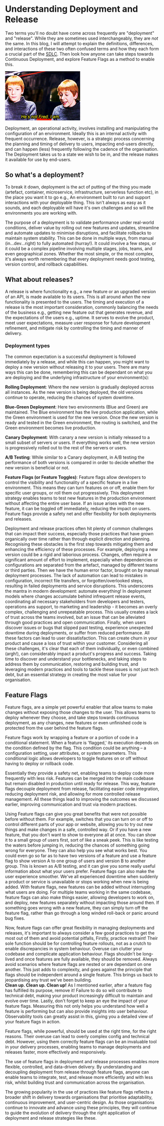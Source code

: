 # Understanding Deployment and Release

Two terms you'll no doubt have come across frequently are "deployment" and "release". While they are sometimes used interchangeably, they are _not_ the same. In this blog, I will attempt to explain the definitions, differences, and interactions of these two often confused terms and how they each form a crucial part of the [SDLC](../docs/autogenerated-menu/Our%20Practices/Engineering/Procedures/sdlc.md). Then look how anyone can take steps towards Continuous Deployment, and explore Feature Flags as a method to enable this.

![He's not Deployment, I am!](./images/2023-06-20-Deployment-vs-Release/not-fred.gif)

Deployment, an operational activity, involves installing and manipulating the configuration of an environment. Ideally this is an internal activity with frequent occurrence. Release, however, is a strategic process concerning the planning and timing of delivery to users, impacting end-users directly, and can happen (less) frequently following the cadence of the organisation. The Deployment takes us to a state we wish to be in, and the release makes it available for use by end-users.
## So what's a deployment?
To break it down, deployment is the act of putting of the thing you made (artefact, container, microservice, infrastructure, serverless function etc), in the place you want it to go e.g., An environment built to run and support interactions with your deployable thing. This isn't always as easy as it sounds, and each deployable will have it's own challenges and so will the environments you are working with.

The purpose of a deployment is to validate performance under real-world conditions, deliver value by rolling out new features and updates, streamline and automate updates to minimise disruptions, and facilitate rollbacks to maintain system stability. This can be done in multiple ways, from manual (in...dev...right) to fully automated (hurray!). It could involve a few steps, or it could be a complex pipeline involving multiple stages, jobs, teams, and even geographical zones. Whether the most simple, or the most complex, it's always worth remembering that every deployment needs good testing, version control, and rollback capabilities.  

## What about releases? 
A release is where functionality e.g., a new feature or an upgraded version of an API, is made available to its users. This is all around _when_ the new functionality is presented to the users. The timing and execution of a release is the most important consideration, commonly balancing the needs of the business e.g., getting new feature out that generates revenue, and the expectations of the users e.g., uptime.  It serves to evolve the product, meet user expectations, measure user response for future development refinement, and mitigate risk by controlling the timing and manner of delivery.

### Deployment types
The common expectation is a successful deployment is followed immediately by a release, and while this can happen, you might want to deploy a new version without releasing it to your users. There are many ways this can be done, remembering this can be dependant on what you are deploying and the underlying infrastructure of your environment(s):

**Rolling Deployment**: Where the new version is gradually deployed across all instances. As the new version is being deployed, the old versions continue to operate, reducing the chances of system downtime.

**Blue-Green Deployment**: Here two environments (Blue and Green) are maintained. The Blue environment has the live production application, while the Green environment is used for the new version. Once the new version is ready and tested in the Green environment, the routing is switched, and the Green environment becomes live production.

**Canary Deployment**: With canary a new version is initially released to a small subset of servers or users. If everything works well, the new version is progressively rolled out to the rest of the servers or users.

**A/B Testing**: While similar to a Canary deployment, in A/B testing the performance of both versions is compared in order to decide whether the new version is beneficial or not.

**Feature Flags (or Feature Toggles)**: Feature flags allow developers to control the visibility and functionality of a specific feature in a live environment. This means they can turn features on or off, enable them for specific user groups, or roll them out progressively. This deployment strategy enables teams to test new features in the production environment without affecting the entire user base. If an issue arises with the new feature, it can be toggled off immediately, reducing the impact on users. Feature flags provide a safety net and offer flexibility for both deployments and releases.

Deployment and release practices often hit plenty of common challenges that can impact their success, especially those practices that have grown organically over time rather than through explicit direction and planning. Recognising these obstacles is the first step towards mitigating them and enhancing the efficiency of these processes. 
For example, deploying a new version could be a rigid and laborious process. Changes, often require a significant amount of effort to implement, especially when dependencies or configurations are separated from the artefact, managed by different teams or third parties. 
Then we have the human error factor, brought on by manual deployment processes. The lack of automation can lead to mistakes in configuration, incorrect file transfers, or forgotten/overlooked steps, resulting in failed deployments and service disruptions. This underscores the mantra in modern development: automate everything!
In deployment models where changes accumulate behind infrequent release events, coordinating all necessary stakeholders from developers and testers, operations ans support, to marketing and leadership - it becomes an overly complex, challenging and unrepeatable process. This usually creates a lack of trust across the teams involved, but an issue that can be alleviated through good practices and open communication.
Finally, when users discover issues or bugs that slipped past testing, experience unexpected downtime during deployments, or suffer from reduced performance. All these factors can lead to user dissatisfaction. This can create churn in your product and cause a loss of trust within your customer.
Considering all these challenges, it's clear that each of them individually, or even combined (argh!), can considerably impact a product's progress and success. Taking time to discover and understand your bottlenecks, and taking steps to address them by communication, restoring and building trust, and leveraging modern practices and tools to tackle these issues is not just tech debt, but an essential strategy in creating the most value for your organisation.

## Feature Flags

Feature flags, are a simple yet powerful enabler that allow teams to make changes without exposing those changes to the user. This allows teams to deploy whenever they choose, and take steps towards continuous deployment, as any changes, new features or even unfinished code is protected from the user behind the feature flags.

Feature flags work by wrapping a feature or a portion of code in a conditional statement. When a feature is 'flagged,' its execution depends on the condition defined by the flag. This condition could be anything – a configuration setting, user attributes, or system parameters. This conditional logic allows developers to toggle features on or off without having to deploy or rollback code.

Essentially they provide a safety net, enabling teams to deploy code more frequently with less risk. Features can be merged into the main codebase but remain disabled in production until ready for release. This way, feature flags decouple deployment from release, facilitating easier code integration, reducing deployment risk, and allowing for more controlled release management.  All these things lead to improving the outcomes we discussed earlier, improving communication and trust via modern practices.

Using Feature flags can give you great benefits that were not possible before without them.  For example, switches that you can turn on or off to control different parts of your app or website, allowing you to try out new things and make changes in a safe, controlled way. Or if you have a new feature, that you don't want to show to everyone all at once. You can show it to a small group of users first, sort of like a sneak peek. This is like testing the waters before jumping in, reducing the chances of something going wrong for everyone.  They can also help you see what works best. You could even go so far as to have two versions of a feature and use a feature flag to show version A to one group of users and version B to another group. This is known as A/B testing, and it can give you some really useful information about what your users prefer.
Feature flags can also make the user experience smoother. We've all experienced downtime when suddenly a product or service is unavailable or stops working when new is being added. With feature flags, new features can be added without interrupting what users are doing.
For multiple teams working in the same codebase, feature flags can also make things easier, allowing developers to work on, and deploy, new features separately without impacting those around then. If something goes wrong with a new feature, they can simply turn off the feature flag, rather than go through a long winded roll-back or panic around bug fixes.

Now, feature flags can offer great flexibility in managing deployments and releases, it's important to always consider a few good practices to get the most out of them and avoid potential pitfalls, 
Firstly, practice restraint! Their sole function should be for controlling feature rollouts, not as a crutch to enable discrepancies in system behaviour. Overuse can clutter your codebase and complicate application behaviour.  Flags shouldn't be long-lived and once features are fully available, they should be removed.
Always avoid scenarios where feature flags are nested or are dependant on one another. This just adds to complexity, and goes against the principle that flags should be independent around a single feature.  This brings us back to jeopardising any trust we've been building.  
**Clean up. Clean up. Clean up!**  As I mentioned earlier, after a feature flag has fulfilled its purpose, remove it! Failure to do so will contribute to technical debt, making your product increasingly difficult to maintain and evolve over time.
Lastly, don't forget to keep an eye the impact of your feature flags. Measuring this not only helps you understand how well a feature is performing but can also provide insights into user behaviour. Observability tools can greatly assist in this, giving you a detailed view of your feature flags in action.

Feature flags, while powerful, should be used at the right time, for the right reasons. Their overuse can lead to overly complex config and technical debt. However, using them correctly feature flags can be an invaluable tool in your delivery processes, enabling teams to manage deployments and releases faster, more effectively and responsively.

The use of feature flags in deployment and release processes enables more flexible, controlled, and data-driven delivery. By understanding and decoupling deployment from release through feature flags, anyone can enable teams to integrate, test, and release more efficiently and with less risk, whilst building trust and communication across the organisation.

The growing popularity in the use of practices like feature flags reflects a broader shift in delivery towards organisations that prioritise adaptability, continuous improvement, and user-centric design. As those organisations continue to innovate and advance using these principles, they will continue to guide the evolution of delivery through the right application of deployment and release strategies like these.
